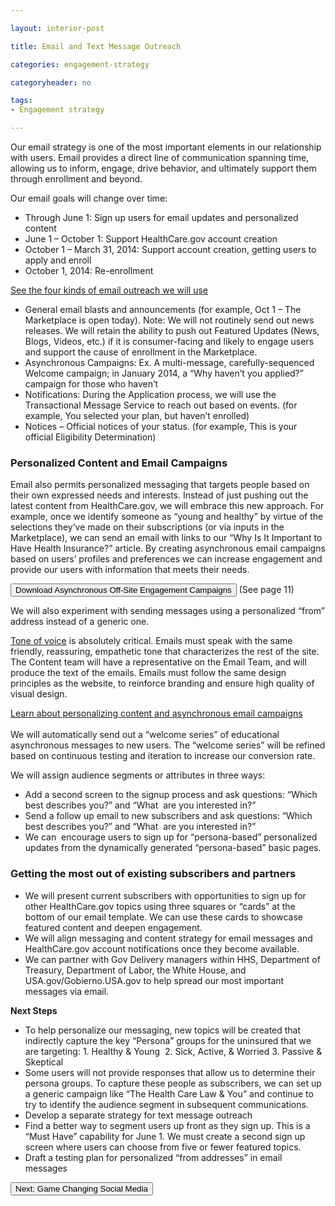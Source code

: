 ```yaml
---

layout: interior-post

title: Email and Text Message Outreach

categories: engagement-strategy

categoryheader: no

tags:
- Engagement strategy

--- 
```


<p>Our email strategy is one of the most important elements in our relationship with users. Email provides a direct line of communication spanning time, allowing us to inform, engage, drive behavior, and ultimately support them through enrollment and beyond.</p>
<p>Our email goals will change over time:</p>
<ul>
<li dir="ltr">Through June 1: Sign up users for email updates and personalized content</li>
<li dir="ltr">June 1 &ndash; October 1: Support HealthCare.gov account creation</li>
<li dir="ltr">October 1 &ndash; March 31, 2014: Support account creation, getting users to apply and enroll</li>
<li dir="ltr">October 1, 2014: Re-enrollment</li>
</ul>
<div id="TbsCollapseId-646972832" class="accordion ">
</div>
<div class="accordion-group ">
<div class="accordion-heading">
<a href="#TbsCollapseGroupId-714543323" data-parent="#TbsCollapseId-646972832" data-toggle="collapse" class="accordion-toggle">
See the four kinds of email outreach we will use				</a>
</div>
<div class="accordion-body collapse " id="TbsCollapseGroupId-714543323">
<div class="accordion-inner">

<ul>
<li dir="ltr">General email blasts and announcements (for example, Oct 1 &ndash; The Marketplace is open today). Note: We will not routinely send out news releases. We will retain the ability to push out Featured Updates (News, Blogs, Videos, etc.) if it is consumer-facing and likely to engage users and support the cause of enrollment in the Marketplace.</li>
<li dir="ltr">Asynchronous Campaigns: Ex. A multi-message, carefully-sequenced Welcome campaign; in January 2014, a “Why haven’t you applied?” campaign for those who haven’t</li>
<li dir="ltr">Notifications: During the Application process, we will use the Transactional Message Service to reach out based on events. (for example, You selected your plan, but haven’t enrolled)</li>
<li dir="ltr">Notices &ndash; Official notices of your status. (for example, This is your official Eligibility Determination)</li>
</ul>
</div>
</div>
</div>

<h3>Personalized Content and Email Campaigns</h3>
<p>Email also permits personalized messaging that targets people based on their own expressed needs and interests. Instead of just pushing out the latest content from HealthCare.gov, we will embrace this new approach. For example, once we identify someone as “young and healthy” by virtue of the selections they’ve made on their subscriptions (or via inputs in the Marketplace), we can send an email with links to our “Why Is It Important to Have Health Insurance?” article. By creating asynchronous email campaigns based on users’ profiles and preferences we can increase engagement and provide our users with information that meets their needs.</p>
<p><a target="_blank" href="http://hcgovswat.edmullen.com/wp-content/uploads/2013/01/Sitemap-Flows-Doc.pdf"><button type="button" class="btn btn-success"><i class="icon-file icon-white"></i> Download Asynchronous Off-Site Engagement Campaigns</button></a> (See page 11)</p>
<p>We will also experiment with sending messages using a personalized “from” address instead of a generic one.</p>
<p><a href="/content-strategy/general-approach/" title="Content Principles">Tone of voice</a> is absolutely critical. Emails must speak with the same friendly, reassuring, empathetic tone that characterizes the rest of the site. The Content team will have a representative on the Email Team, and will produce the text of the emails. Emails must follow the same design principles as the website, to reinforce branding and ensure high quality of visual design.</p>
<div id="TbsCollapseId-1525032896" class="accordion ">
</div>
<div class="accordion-group ">
<div class="accordion-heading">
<a href="#TbsCollapseGroupId-1119059875" data-parent="#TbsCollapseId-1525032896" data-toggle="collapse" class="accordion-toggle">
Learn about personalizing content and asynchronous email campaigns				</a>
</div>
<div class="accordion-body collapse " id="TbsCollapseGroupId-1119059875">
<div class="accordion-inner">
<br>
We will automatically send out a “welcome series” of educational asynchronous messages to new users. The “welcome series” will be refined based on continuous testing and iteration to increase our conversion rate.<p></p>
<p>We will assign audience segments or attributes in three ways:</p>
<ul>
<li dir="ltr">Add a second screen to the signup process and ask questions: “Which best describes you?” and “What &nbsp;are you interested in?”</li>
<li dir="ltr">Send a follow up email to new subscribers and ask questions: “Which best describes you?” and “What &nbsp;are you interested in?”</li>
<li dir="ltr">We can &nbsp;encourage users to sign up for “persona-based” personalized updates from the dynamically generated “persona-based” basic pages.</li>
</ul>
</div>
</div>
</div>

<h3>Getting the most out of existing subscribers and partners</h3>
<ul>
<li dir="ltr">We will present current subscribers with opportunities to sign up for other HealthCare.gov topics using three squares or “cards” at the bottom of our email template. We can use these cards to showcase featured content and deepen engagement.</li>
<li dir="ltr">We will align messaging and content strategy for email messages and HealthCare.gov account notifications once they become available.</li>
<li dir="ltr">We can partner with Gov Delivery managers within HHS, Department of Treasury, Department of Labor, the White House, and USA.gov/Gobierno.USA.gov to help spread our most important messages via email.</li>
</ul>
<div class="alert alert-info "><strong>Next Steps</strong><p></p>
<ul>
<li dir="ltr">To help personalize our messaging, new topics will be created that indirectly capture the key “Persona” groups for the uninsured that we are targeting: 1. Healthy &amp; Young &nbsp;2. Sick, Active, &amp; Worried 3. Passive &amp; Skeptical</li>
<li dir="ltr">Some users will not provide responses that allow us to determine their persona groups. To capture these people as subscribers, we can set up a generic campaign like “The Health Care Law &amp; You” and continue to try to identify the audience segment in subsequent communications.</li>
<li dir="ltr">Develop a separate strategy for text message outreach</li>
<li dir="ltr">Find a better way to segment users up front as they sign up. This is a “Must Have” capability for June 1. We must create a second sign up screen where users can choose from five or fewer featured topics.</li>
<li dir="ltr">Draft a testing plan for personalized “from addresses” in email messages</li></ul></div>

<div class="article-end"><a href="/engagement-recommendations/game-changing-social-media/" title="Game Changing Social Media"><button type="button" class="btn btn-large">Next: Game Changing Social Media</button></a></div>
